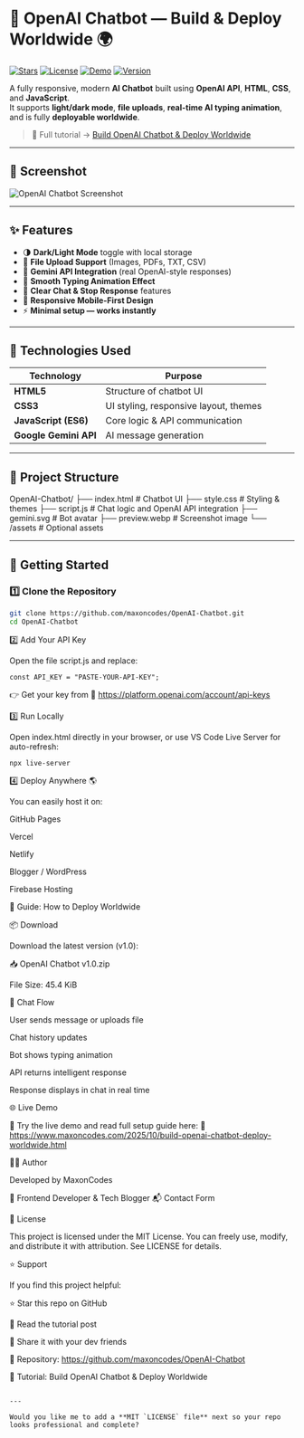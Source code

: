 # 🤖 OpenAI Chatbot — Build & Deploy Worldwide 🌍

[![Stars](https://img.shields.io/github/stars/maxoncodes/OpenAI-Chatbot?style=flat-square&color=00b8ff)](https://github.com/maxoncodes/OpenAI-Chatbot/stargazers)
[![License](https://img.shields.io/github/license/maxoncodes/OpenAI-Chatbot?style=flat-square&color=success)](LICENSE)
[![Demo](https://img.shields.io/badge/View-Demo-blue?style=flat-square)](https://www.maxoncodes.com/2025/10/build-openai-chatbot-deploy-worldwide.html)
[![Version](https://img.shields.io/badge/version-1.0-blueviolet?style=flat-square)](https://github.com/maxoncodes/OpenAI-Chatbot/releases)

A fully responsive, modern **AI Chatbot** built using **OpenAI API**, **HTML**, **CSS**, and **JavaScript**.  
It supports **light/dark mode**, **file uploads**, **real-time AI typing animation**, and is fully **deployable worldwide**.

> 🧠 Full tutorial → [Build OpenAI Chatbot & Deploy Worldwide](https://www.maxoncodes.com/2025/10/build-openai-chatbot-deploy-worldwide.html)

---

## 📸 Screenshot

![OpenAI Chatbot Screenshot](https://cdn.maxoncodes.com/images/Build%20a%20Chatbot.webp)

---

## ✨ Features

- 🌗 **Dark/Light Mode** toggle with local storage  
- 📎 **File Upload Support** (Images, PDFs, TXT, CSV)  
- 🧠 **Gemini API Integration** (real OpenAI-style responses)  
- 💬 **Smooth Typing Animation Effect**  
- 🧹 **Clear Chat & Stop Response** features  
- 📱 **Responsive Mobile-First Design**  
- ⚡ **Minimal setup — works instantly**

---

## 🧩 Technologies Used

| Technology | Purpose |
|-------------|----------|
| **HTML5** | Structure of chatbot UI |
| **CSS3** | UI styling, responsive layout, themes |
| **JavaScript (ES6)** | Core logic & API communication |
| **Google Gemini API** | AI message generation |

---

## 📂 Project Structure

OpenAI-Chatbot/
├── index.html # Chatbot UI
├── style.css # Styling & themes
├── script.js # Chat logic and OpenAI API integration
├── gemini.svg # Bot avatar
├── preview.webp # Screenshot image
└── /assets # Optional assets


---

## 🚀 Getting Started

### 1️⃣ Clone the Repository

```bash
git clone https://github.com/maxoncodes/OpenAI-Chatbot.git
cd OpenAI-Chatbot
```
2️⃣ Add Your API Key

Open the file script.js and replace:
```
const API_KEY = "PASTE-YOUR-API-KEY";
```
👉 Get your key from
🔗 https://platform.openai.com/account/api-keys

3️⃣ Run Locally

Open index.html directly in your browser,
or use VS Code Live Server for auto-refresh:
```
npx live-server
```
4️⃣ Deploy Anywhere 🌎

You can easily host it on:

GitHub Pages

Vercel

Netlify

Blogger / WordPress

Firebase Hosting

🧩 Guide: How to Deploy Worldwide

📦 Download

Download the latest version (v1.0):

📥 OpenAI Chatbot v1.0.zip

File Size: 45.4 KiB

💬 Chat Flow

User sends message or uploads file

Chat history updates

Bot shows typing animation

API returns intelligent response

Response displays in chat in real time

🌐 Live Demo

🧠 Try the live demo and read full setup guide here:
🔗 https://www.maxoncodes.com/2025/10/build-openai-chatbot-deploy-worldwide.html

🧑‍💻 Author

Developed by MaxonCodes

💼 Frontend Developer & Tech Blogger
📬 Contact Form

📄 License

This project is licensed under the MIT License.
You can freely use, modify, and distribute it with attribution.
See LICENSE
 for details.

⭐ Support

If you find this project helpful:

⭐ Star this repo on GitHub

🧠 Read the tutorial post

🔁 Share it with your dev friends

🔗 Repository: https://github.com/maxoncodes/OpenAI-Chatbot

📘 Tutorial: Build OpenAI Chatbot & Deploy Worldwide
```

---

Would you like me to add a **MIT `LICENSE` file** next so your repo looks professional and complete?
````





